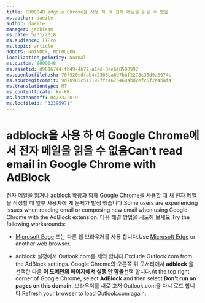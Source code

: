 ```yaml
---
title: 8000048 adgole Chrome을 사용 하 여 전자 메일을 읽을 수 없음
ms.author: daeite
author: daeite
manager: jackiesm
ms.date: 5/31/2018
ms.audience: ITPro
ms.topic: article
ROBOTS: NOINDEX, NOFOLLOW
localization_priority: Normal
ms.custom: 8000048
ms.assetid: d9816744-fb49-4b77-a1ad-3ee648508997
ms.openlocfilehash: 70f920edfab4c2306ba0d7bbf2278c35d9a8674c
ms.sourcegitcommit: 9d78905c512192ffc4675468abd2efc5f2e4baf4
ms.translationtype: MT
ms.contentlocale: ko-KR
ms.lasthandoff: 04/23/2019
ms.locfileid: "32395971"
---
```

# <a name="cant-read-email-in-google-chrome-with-adblock"></a><span data-ttu-id="68e3d-102">adblock을 사용 하 여 Google Chrome에서 전자 메일을 읽을 수 없음</span><span class="sxs-lookup"><span data-stu-id="68e3d-102">Can't read email in Google Chrome with AdBlock</span></span>

<span data-ttu-id="68e3d-103">전자 메일을 읽거나 adblock 확장과 함께 Google Chrome을 사용할 때 새 전자 메일을 작성할 때 일부 사용자에 게 문제가 발생 했습니다.</span><span class="sxs-lookup"><span data-stu-id="68e3d-103">Some users are experiencing issues when reading email or composing new email when using Google Chrome with the AdBlock extension.</span></span> <span data-ttu-id="68e3d-104">다음 해결 방법을 시도해 보세요.</span><span class="sxs-lookup"><span data-stu-id="68e3d-104">Try the following workarounds:</span></span>
  
- <span data-ttu-id="68e3d-105">[Microsoft Edge](https://go.microsoft.com/fwlink/p/?linkid=2001503&amp;clcid=0x409) 또는 다른 웹 브라우저를 사용 합니다.</span><span class="sxs-lookup"><span data-stu-id="68e3d-105">Use [Microsoft Edge](https://go.microsoft.com/fwlink/p/?linkid=2001503&amp;clcid=0x409) or another web browser.</span></span> 
    
- <span data-ttu-id="68e3d-106">adblock 설정에서 Outlook.com를 제외 합니다.</span><span class="sxs-lookup"><span data-stu-id="68e3d-106">Exclude Outlook.com from the AdBlock settings.</span></span> <span data-ttu-id="68e3d-107">Google Chrome의 오른쪽 위 모서리에서 **adblock** 을 선택한 다음 **이 도메인의 페이지에서 실행 안 함을**선택 합니다.</span><span class="sxs-lookup"><span data-stu-id="68e3d-107">At the top right corner of Google Chrome, select **AdBlock** and then select **Don't run on pages on this domain**.</span></span> <span data-ttu-id="68e3d-108">브라우저를 새로 고쳐 Outlook.com을 다시 로드 합니다.</span><span class="sxs-lookup"><span data-stu-id="68e3d-108">Refresh your browser to load Outlook.com again.</span></span> 
    

